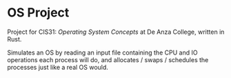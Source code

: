 # OS Project

Project for CIS31: *Operating System Concepts* at De Anza College, written in Rust.

Simulates an OS by reading an input file containing the CPU and IO operations each process will do,
and allocates / swaps / schedules the processes just like a real OS would. 